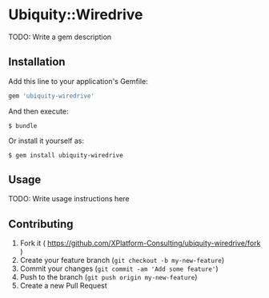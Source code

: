 # Ubiquity::Wiredrive

TODO: Write a gem description

## Installation

Add this line to your application's Gemfile:

```ruby
gem 'ubiquity-wiredrive'
```

And then execute:

    $ bundle

Or install it yourself as:

    $ gem install ubiquity-wiredrive

## Usage

TODO: Write usage instructions here

## Contributing

1. Fork it ( https://github.com/XPlatform-Consulting/ubiquity-wiredrive/fork )
2. Create your feature branch (`git checkout -b my-new-feature`)
3. Commit your changes (`git commit -am 'Add some feature'`)
4. Push to the branch (`git push origin my-new-feature`)
5. Create a new Pull Request
